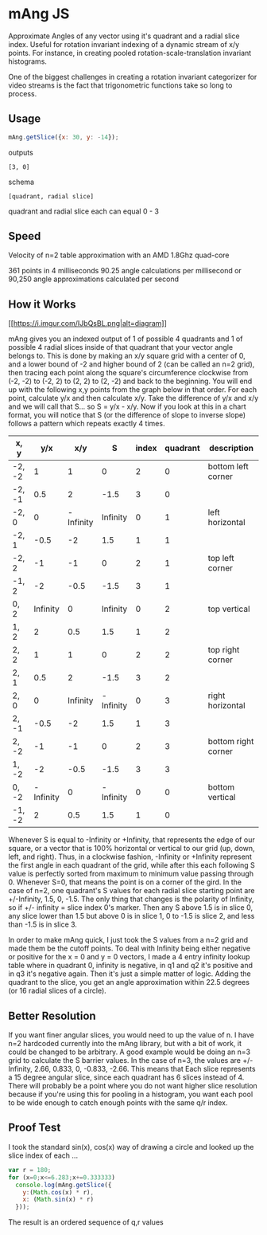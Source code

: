 # mAng JS

Approximate Angles of any vector using it's quadrant and a radial slice index.  Useful for rotation invariant indexing of a dynamic stream of x/y points. For instance, in creating pooled rotation-scale-translation invariant histograms.

One of the biggest challenges in creating a rotation invariant categorizer for video streams is the fact that trigonometric functions take so long to process.

## Usage

``` javascript
mAng.getSlice({x: 30, y: -14});
```

outputs
		
    [3, 0]
		
schema
		
    [quadrant, radial slice]
		
quadrant and radial slice each can equal 0 - 3

## Speed

Velocity of n=2 table approximation with an AMD 1.8Ghz quad-core

  361 points in 4 milliseconds
  90.25 angle calculations per millisecond
  or 90,250 angle approximations calculated per second

## How it Works

[[https://i.imgur.com/IJbQsBL.png|alt=diagram]]

mAng gives you an indexed output of 1 of possible 4 quadrants and 1 of possible 4 radial slices inside of that quadrant that your vector angle belongs to.  This is done by making an x/y square grid with a center of 0, and a lower bound of -2 and higher bound of 2 (can be called an n=2 grid), then tracing each point along the square's circumference clockwise from (-2, -2) to (-2, 2) to (2, 2) to (2, -2) and back to the beginning.  You will end up with the following x,y points from the graph below in that order.  For each point, calculate y/x and then calculate x/y.  Take the difference of y/x and x/y and we will call that S... so S = y/x - x/y.  Now if you look at this in a chart format, you will notice that S (or the difference of slope to inverse slope) follows a pattern which repeats exactly 4 times.

| x, y | y/x | x/y | S | index | quadrant | description |
| --- | --- | --- | --- | --- | --- | --- |
| -2, -2 | 1 | 1 | 0 | 2 | 0 | bottom left corner |
| -2, -1 | 0.5 | 2 | -1.5 | 3 | 0 | |
| -2, 0 | 0 | -Infinity | Infinity | 0 | 1 | left horizontal |
| -2, 1 | -0.5 | -2 | 1.5 | 1 | 1 | |
| -2, 2 | -1 | -1 | 0 | 2 | 1 | top left corner |
| -1, 2 | -2 | -0.5 | -1.5 | 3 | 1 | |
| 0, 2 | Infinity | 0 | Infinity | 0 | 2 | top vertical |
| 1, 2 | 2 | 0.5 | 1.5 | 1 | 2 | |
| 2, 2 | 1 | 1 | 0 | 2 | 2 | top right corner |
| 2, 1 | 0.5 | 2 | -1.5 | 3 | 2 | | 
| 2, 0 | 0 | Infinity | -Infinity | 0 | 3 | right horizontal |
| 2, -1 | -0.5 | -2 | 1.5 | 1 | 3 | |
| 2, -2 | -1 | -1 | 0 | 2 | 3 | bottom right corner |
| 1, -2 | -2 | -0.5 | -1.5 | 3 | 3 | |
| 0, -2 | -Infinity | 0 | -Infinity | 0 | 0 | bottom vertical |
| -1, -2 | 2 | 0.5 | 1.5 | 1 | 0 | |

Whenever S is equal to -Infinity or +Infinity, that represents the edge of our square, or a vector that is 100% horizontal or vertical to our grid (up, down, left, and right).  Thus, in a clockwise fashion, -Infinity or +Infinity represent the first angle in each quadrant of the grid, while after this each following S value is perfectly sorted from maximum to minimum value passing through 0. Whenever S=0, that means the point is on a corner of the gird.  In the case of n=2, one quadrant's S values for each radial slice starting point are +/-Infinity, 1.5, 0, -1.5. The only thing that changes is the polarity of Infinity, so if +/- infinity = slice index 0's marker.  Then any S above 1.5 is in slice 0, any slice lower than 1.5 but above 0 is in slice 1, 0 to -1.5 is slice 2, and less than -1.5 is in slice 3.

In order to make mAng quick, I just took the S values from a n=2 grid and made them be the cutoff points.  To deal with Infinity being either negative or positive for the x = 0 and y = 0 vectors, I made a 4 entry infinity lookup table where in quadrant 0, infinity is negative, in q1 and q2 it's positive and in q3 it's negative again.  Then it's just a simple matter of logic.  Adding the quadrant to the slice, you get an angle approximation within 22.5 degrees (or 16 radial slices of a circle).

## Better Resolution

If you want finer angular slices, you would need to up the value of n.  I have n=2 hardcoded currently into the mAng library, but with a bit of work, it could be changed to be arbitrary.  A good example would be doing an n=3 grid to calculate the S barrier values. In the case of n=3, the values are +/-Infinity, 2.66, 0.833, 0, -0.833, -2.66.  This means that Each slice represents a 15 degree angular slice, since each quadrant has 6 slices instead of 4.  There will probably be a point where you do not want higher slice resolution because if you're using this for pooling in a histogram, you want each pool to be wide enough to catch enough points with the same q/r index.

## Proof Test

I took the standard sin(x), cos(x) way of drawing a circle and looked up the slice index of each ...

``` javascript
var r = 180;
for (x=0;x<=6.283;x+=0.333333) 
  console.log(mAng.getSlice({
    y:(Math.cos(x) * r),
    x: (Math.sin(x) * r)
  }));
```
The result is an ordered sequence of q,r values

